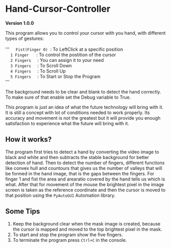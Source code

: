# Hand-Cursor-Controller

**Version 1.0.0**

This program allows you to control your cursor with you hand, with different types of gestures:<br><br>
'''
&nbsp;&nbsp;&nbsp;&nbsp;`Fist(Finger 0)`&nbsp;&nbsp;: To LeftClick at a specific position<br>
&nbsp;&nbsp;&nbsp;&nbsp;`1 Finger`&nbsp;&nbsp;&nbsp;&nbsp;&nbsp;&nbsp;: To control the postition of the cursor<br>
&nbsp;&nbsp;&nbsp;&nbsp;`2 Fingers`&nbsp;&nbsp;&nbsp;&nbsp;&nbsp;: You can assign it to your need<br>
&nbsp;&nbsp;&nbsp;&nbsp;`3 Fingers`&nbsp;&nbsp;&nbsp;&nbsp;&nbsp;: To Scroll Down <br>
&nbsp;&nbsp;&nbsp;&nbsp;`4 Fingers`&nbsp;&nbsp;&nbsp;&nbsp;&nbsp;: To Scroll Up<br>
&nbsp;&nbsp;&nbsp;&nbsp;`5 Fingers`&nbsp;&nbsp;&nbsp;&nbsp;&nbsp;: To Start or Stop the Program<br>
'''

The background needs to be clear and blank to detect the hand correctly. To make sure of that enable set the Debug variable to True.

This program is just an idea of what the future technology will bring with it. It is still a concept with lot of conditions needed to work properly. Its accuracy and movement is not the greatest but it will provide you enough satisfaction to experience what the future will bring with it.

## How it works?

The program first tries to detect a hand by converting the video image to black and white and then subtracts the stable background for better detection of hand. 
Then to detect the number of fingers, different functions like convex hull and countours that gives us the number of valleys that will be formed in the hand image, that is the gaps between the fingers. For finger 1 and fist the area and arearatio covered by the hand tells us which is what.
After that for movement of the mouse the brightest pixel in the image screen is taken as the reference coordinate and then the cursor is moved to that position using the `PyAutoGUI` Automation library.

## Some Tips

1. Keep the background clear when the mask image is created, because the cursor is mapped and moved to the top brightest pixel in the mask.
2. To start and stop the program show the five fingers.
3. To terminate the program press `Ctrl+C` in the console.
